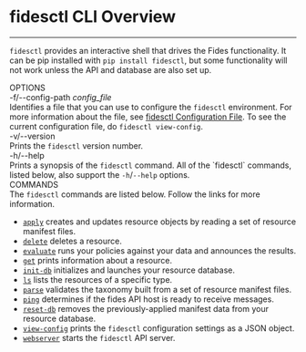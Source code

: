 # fidesctl CLI Overview

---

`fidesctl` provides an interactive shell that drives the Fides functionality. It can be pip installed with `pip install fidesctl`, but some functionality will not work unless the API and database are also set up.

<div id="cli-docs" class="cli">
  <div class="label">OPTIONS</div>
  <div class="content">
    <div class="mono">
      -f/--config-path <i>config_file</i> 
    </div>
    <div class="content">
      Identifies a file that you can use to configure the <code>fidesctl</code> environment. For more information about the file, see <a href="/fides/installation/configuration">fidesctl Configuration File</a>. To see the current configuration file, do <code>fidesctl&nbsp;view&#8209;config</code>.
    </div>
  </div>
  <div class="content">
    <div class="mono">
      -v/--version 
    </div>
    <div class="content">
      Prints the <code>fidesctl</code> version number.
    </div>
  </div>
  <div class="content">
    <div class="mono">
      -h/--help
    </div>
    <div class="content">
      Prints a synopsis of the <code>fidesctl</code> command. All of the `fidesctl` commands, listed below, also support the <code>-h</code>/<code>--help</code> options.
    </div>
  </div>
  <div class="label">COMMANDS</div>
  <div class="content">
    The <code>fidesctl</code> commands are listed below. Follow the links for more information.
    <ul>
      <li><a href="../apply"><code>apply</code></a> creates and updates resource objects by reading a set of resource manifest files.</li>
      <li><a href="../delete"><code>delete</code></a> deletes a resource.</li>
      <li><a href="../evaluate"><code>evaluate</code></a> runs your policies against your data and announces the results.</li>
      <li><a href="../get"><code>get</code></a> prints information about a resource.</li>
      <li><a href="../init-db"><code>init-db</code></a> initializes and launches your resource database.</li>
      <li><a href="../ls"><code>ls</code></a> lists the resources of a specific type.</li>
      <li><a href="../parse"><code>parse</code></a> validates the taxonomy built from a set of resource manifest files.</li>
      <li><a href="../ping"><code>ping</code></a> determines if the fides API host is ready to receive messages.</li>
      <li><a href="../reset-db"><code>reset-db</code></a> removes the previously-applied manifest data from your resource database.</li>
      <li><a href="../view-config"><code>view-config</code></a> prints the <code>fidesctl</code> configuration settings as a JSON object.</li>
      <li><a href="../webserver"><code>webserver</code></a> starts the <code>fidesctl</code> API server.</li>
    </ul>
    <p>
  </div>
</div>
